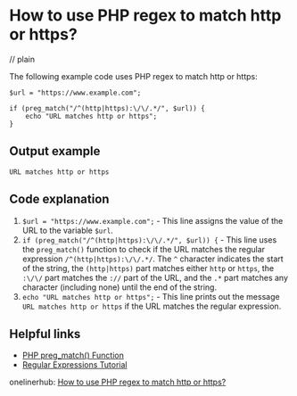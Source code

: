 # How to use PHP regex to match http or https?
// plain

The following example code uses PHP regex to match http or https:

```
$url = "https://www.example.com";

if (preg_match("/^(http|https):\/\/.*/", $url)) {
    echo "URL matches http or https";
}
```

## Output example

```
URL matches http or https
```

## Code explanation


1. `$url = "https://www.example.com";` - This line assigns the value of the URL to the variable `$url`.
2. `if (preg_match("/^(http|https):\/\/.*/", $url)) {` - This line uses the `preg_match()` function to check if the URL matches the regular expression `/^(http|https):\/\/.*/`. The `^` character indicates the start of the string, the `(http|https)` part matches either `http` or `https`, the `:\/\/` part matches the `://` part of the URL, and the `.*` part matches any character (including none) until the end of the string.
3. `echo "URL matches http or https";` - This line prints out the message `URL matches http or https` if the URL matches the regular expression.

## Helpful links

- [PHP preg_match() Function](https://www.w3schools.com/php/func_preg_match.asp)
- [Regular Expressions Tutorial](https://www.regular-expressions.info/tutorial.html)

onelinerhub: [How to use PHP regex to match http or https?](https://onelinerhub.com/php-regex/how-to-use-php-regex-to-match-http-or-https)